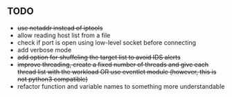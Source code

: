 TODO
----

  * ~~use netaddr instead of iptools~~
  * allow reading host list from a file
  * check if port is open using low-level socket before connecting
  * add verbose mode
  * ~~add option for shuffeling the target list to avoid IDS alerts~~
  * ~~improve threading, create a fixed number of threads and give each thread list with the workload OR use eventlet module (however, this is not python3 compatible)~~
  * refactor function and variable names to something more understandable
